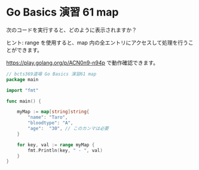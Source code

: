 # Go Basics 演習 61 map

次のコードを実行すると、どのように表示されますか？

ヒント: range を使用すると、map 内の全エントリにアクセスして処理を行うことができます。

https://play.golang.org/p/ACN0n9-n94p で動作確認できます。

```go
// bcts369道場 Go Basics 演習61 map
package main

import "fmt"

func main() {

	myMap := map[string]string{
		"name": "Taro",
		"bloodtype": "A",
		"age":  "30", // このカンマは必要
	}

	for key, val := range myMap {
		fmt.Println(key, " - ", val)
	}
}
```
